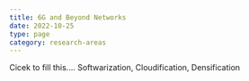 ```yaml
---
title: 6G and Beyond Networks
date: 2022-10-25
type: page
category: research-areas
---
```


Cicek to fill this....
Softwarization, Cloudification, Densification

